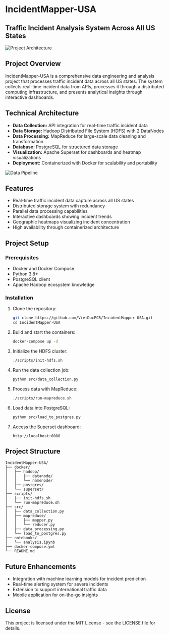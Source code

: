 # IncidentMapper-USA

## Traffic Incident Analysis System Across All US States

![Project Architecture](architecture-diagram.png)

## Project Overview

IncidentMapper-USA is a comprehensive data engineering and analysis project that processes traffic incident data across all US states. The system collects real-time incident data from APIs, processes it through a distributed computing infrastructure, and presents analytical insights through interactive dashboards.

## Technical Architecture

- **Data Collection:** API integration for real-time traffic incident data
- **Data Storage:** Hadoop Distributed File System (HDFS) with 2 DataNodes
- **Data Processing:** MapReduce for large-scale data cleaning and transformation
- **Database:** PostgreSQL for structured data storage
- **Visualization:** Apache Superset for dashboards and heatmap visualizations
- **Deployment:** Containerized with Docker for scalability and portability

![Data Pipeline](data-pipeline.png)

## Features

- Real-time traffic incident data capture across all US states
- Distributed storage system with redundancy
- Parallel data processing capabilities
- Interactive dashboards showing incident trends
- Geographic heatmaps visualizing incident concentration
- High availability through containerized architecture

## Project Setup

### Prerequisites

- Docker and Docker Compose
- Python 3.8+
- PostgreSQL client
- Apache Hadoop ecosystem knowledge

### Installation

1. Clone the repository:
   ```bash
   git clone https://github.com/VietDucFCB/IncidentMapper-USA.git
   cd IncidentMapper-USA
   ```

2. Build and start the containers:
   ```bash
   docker-compose up -d
   ```

3. Initialize the HDFS cluster:
   ```bash
   ./scripts/init-hdfs.sh
   ```

4. Run the data collection job:
   ```bash
   python src/data_collection.py
   ```

5. Process data with MapReduce:
   ```bash
   ./scripts/run-mapreduce.sh
   ```

6. Load data into PostgreSQL:
   ```bash
   python src/load_to_postgres.py
   ```

7. Access the Superset dashboard:
   ```
   http://localhost:8088
   ```

## Project Structure

```
IncidentMapper-USA/
├── docker/
│   ├── hadoop/
│   │   ├── datanode/
│   │   └── namenode/
│   ├── postgres/
│   └── superset/
├── scripts/
│   ├── init-hdfs.sh
│   └── run-mapreduce.sh
├── src/
│   ├── data_collection.py
│   ├── mapreduce/
│   │   ├── mapper.py
│   │   └── reducer.py
│   ├── data_processing.py
│   └── load_to_postgres.py
├── notebooks/
│   └── analysis.ipynb
├── docker-compose.yml
└── README.md
```

## Future Enhancements

- Integration with machine learning models for incident prediction
- Real-time alerting system for severe incidents
- Extension to support international traffic data
- Mobile application for on-the-go insights

## License

This project is licensed under the MIT License - see the LICENSE file for details.
